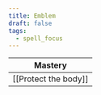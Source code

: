 ```yaml
---
title: Emblem
draft: false
tags:
  - spell_focus
---
```

| Mastery              |
| -------------------- |
| [[Protect the body]] |
